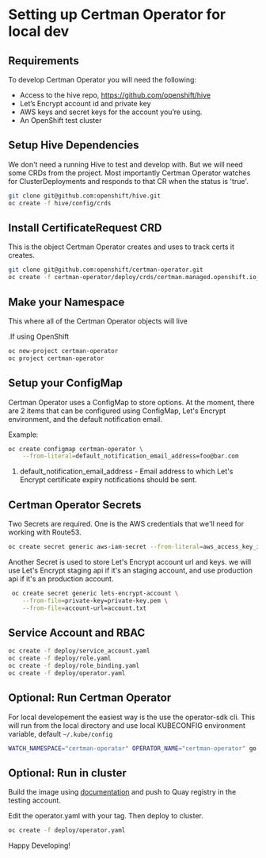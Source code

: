 # Setting up Certman Operator for local dev

## Requirements

To develop Certman Operator you will need the following:

* Access to the hive repo, <https://github.com/openshift/hive>
* Let’s Encrypt account id and private key
* AWS keys and secret keys for the account you’re using.
* An OpenShift test cluster

## Setup Hive Dependencies

We don't need a running Hive to test and develop with. But we will need some CRDs from the project. Most importantly Certman Operator watches for ClusterDeployments and responds to that CR when the status is 'true'.

```bash
git clone git@github.com:openshift/hive.git
oc create -f hive/config/crds
```

## Install CertificateRequest CRD

This is the object Certman Operator creates and uses to track certs it creates.

```bash
git clone git@github.com:openshift/certman-operator.git
oc create -f certman-operator/deploy/crds/certman.managed.openshift.io_certificaterequests.yaml
```

## Make your Namespace

This where all of the Certman Operator objects will live

.If using OpenShift

```bash
oc new-project certman-operator
oc project certman-operator
```

## Setup your ConfigMap

Certman Operator uses a ConfigMap to store options. At the moment, there are 2 items that can be configured using ConfigMap, Let's Encrypt environment, and the default notification email.

Example:

```bash
oc create configmap certman-operator \
    --from-literal=default_notification_email_address=foo@bar.com
```

1. default_notification_email_address - Email address to which Let's Encrypt certificate expiry notifications should be sent.

## Certman Operator Secrets

Two Secrets are required. One is the AWS credentials that we'll need for working with Route53.

```bash
oc create secret generic aws-iam-secret --from-literal=aws_access_key_id=XXX --from-literal=aws_secret_access_key=YYYY
```

Another Secret is used to store Let's Encrypt account url and keys. we will use Let's Encrypt staging api if it's an staging account, and use production api if it's an production account.

```bash
 oc create secret generic lets-encrypt-account \
    --from-file=private-key=private-key.pem \
    --from-file=account-url=account.txt
```

## Service Account and RBAC

```bash
oc create -f deploy/service_account.yaml
oc create -f deploy/role.yaml
oc create -f deploy/role_binding.yaml
oc create -f deploy/operator.yaml
```

## Optional: Run Certman Operator

For local developement the easiest way is the use the operator-sdk cli. This will run from the local directory and use local KUBECONFIG environment variable, default `~/.kube/config`

```bash
WATCH_NAMESPACE="certman-operator" OPERATOR_NAME="certman-operator" go run main.go
```

## Optional: Run in cluster

Build the image using [documentation](https://github.com/openshift/boilerplate/blob/master/boilerplate/openshift/golang-osd-operator/app-sre.md) and push to Quay registry in the testing account.

Edit the operator.yaml with your tag. Then deploy to cluster.

```bash
oc create -f deploy/operator.yaml
```

Happy Developing!
